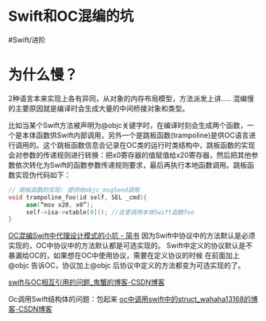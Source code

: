 # Swift和OC混编的坑
#Swift/进阶

# 为什么慢？
2种语言本来实现上各有异同，从对象的内存布局模型，方法派发上讲…..
混编慢的主要原因就是编译时会生成大量的中间桥接对象和类型。

比如当某个Swift方法被声明为@objc关键字时，在编译时刻会生成两个函数，一个是本体函数供Swift内部调用，另外一个是跳板函数(trampoline)是供OC语言进行调用的。这个跳板函数信息会记录在OC类的运行时类结构中，跳板函数的实现会对参数的传递规则进行转换：把x0寄存器的值赋值给x20寄存器，然后把其他参数依次转化为Swift的函数参数传递规则要求，最后再执行本地函数调用。跳板函数实现伪代码如下：
``` C++
// 跳板函数的实现: 提供给objc_msgSend调用
void trampoline_foo(id self, SEL _cmd){
     asm(“mov x20, x0”);
     self->isa->vtable[0](); //这里调用本体Swift函数foo
}
```

[OC混编Swift中代理设计模式的小坑 - 简书](https://www.jianshu.com/p/d96a5a5b4a4f)
因为Swift中协议中的方法默认是必须实现的，OC中协议中的方法默认都是可选实现的。
Swift中定义的协议默认是不暴漏给OC的，如果想在OC中使用协议，需要在定义协议的时候 在前面加上@objc 告诉OC，协议加上@objc 后协议中定义的方法都变为可选实现的了。


[swift与OC相互引用的问题_鬼蟹的博客-CSDN博客](https://blog.csdn.net/qq_16379603/article/details/52156607)

Oc调用Swift结构体的问题：包起来
[oc中调用swift中的struct_wahaha13168的博客-CSDN博客](https://blog.csdn.net/wahaha13168/article/details/52438035)